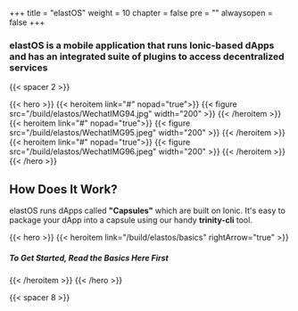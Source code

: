 
+++
title = "elastOS"
weight = 10
chapter = false
pre = ""
alwaysopen = false
+++

### elastOS is a mobile application that runs Ionic-based dApps and has an integrated suite of plugins to access decentralized services

{{< spacer 2 >}}

{{< hero >}}
    {{< heroitem link="#" nopad="true">}}
        {{< figure src="/build/elastos/WechatIMG94.jpg" width="200" >}}
    {{< /heroitem >}}
    {{< heroitem link="#" nopad="true">}}
        {{< figure src="/build/elastos/WechatIMG95.jpeg" width="200" >}}
    {{< /heroitem >}}
    {{< heroitem link="#" nopad="true">}}
        {{< figure src="/build/elastos/WechatIMG96.jpeg" width="200" >}}
    {{< /heroitem >}}
{{< /hero >}}

## How Does It Work?

elastOS runs dApps called **"Capsules"** which are built on Ionic. It's easy to package your dApp into a capsule 
using our handy **trinity-cli** tool.  

{{< hero >}}
    {{< heroitem link="/build/elastos/basics" rightArrow="true" >}}
        <h5>To Get Started, Read the Basics Here First</h5>
    {{< /heroitem >}}
{{< /hero >}}

{{< spacer 8 >}}
